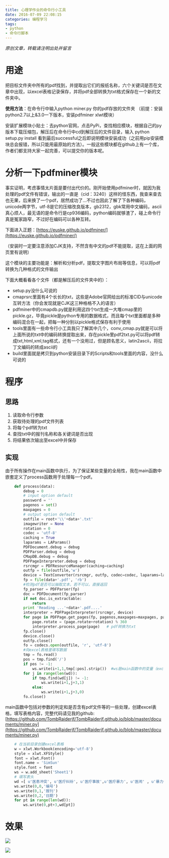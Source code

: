 ```yaml
---
title: 心理学作业的命令行小工具
date: 2016-07-09 22:08:15
categories: 编程学习
tags:
- python
- 命令行脚本
---
```


*原创文章，转载请注明出处并留言*

# 用途

把目标文件夹中所有的pdf找到，并提取出它们的报纸名称，六个关键词是否在文章中出现，以excel表格记录保存，并将pdf全部转换为txt格式保存在一个新的文件夹中。

**使用方法**：在命令行中输入python miner.py 你的pdf存放的文件夹
（前提：安装python2.7以上&3.0一下版本，安装pdfminer xlwt模块）

安装扩展模块小贴士：去python官网，点击PyPi，查找相应模块，根据自己的py版本下载压缩包，解压后在命令行中cd到解压后的文件目录，输入 python setup.py install 看到最后successful之后即说明模块安装成功（之前用pip安装模块总会报错，所以只能用最原始的方法）。一般这些模块都在github上有一个库，作者们都支持大家一起完善，可以提交你的版本呢。

# 分析一下pdfminer模块

事实证明，考虑事情太片面是要付出代价的。刚开始使用pdfminer时，就因为我处理的pdf文件有错误，输出的一直是（cid：3240）这样的怪东西，我查来查去也无果，后来换了一个pdf，居然成功了...不过也因此了解了下各种编码，unicode两字节，utf-8是它的压缩改良版本，gb2312，gbk常用中文编码，ascii真心烦人，最无语的是命令行是cp936编码，python编码就够渣了，碰上命令行真是冤家路窄，不过好在编码可以各种互转。

下面进入正题：[https://euske.github.io/pdfminer/](https://euske.github.io/pdfminer/)

（安装时一定要注意添加CJK支持，不然含有中文的pdf不能提取，这在上面的网页里有说明）

这个模块的主要功能是：解析和分析pdf，提取文字图片布局等信息，可以将pdf转换为几种格式的文件输出

下面大概看看各个文件（都是解压后的文件夹中的）：
- setup.py没什么可说的
- cmaprsrc里面有4个长长的txt，这些是Adobe官网给出的标准CID与unicode互转方法（你会发现就是CJK这三种格格不入的语言）
- pdfminer中的cmapdb.py就是利用这四个txt生成一大堆cmap里的pickle.gz，毕竟pickle是python专用的数据格式，而且每个txt里面都是多种编码混合在一起，把每一种分别以pickle格式保存有利于使用
- tools里面有一些命令行小工具我只了解其中几个，conv_cmap.py就是可以将上面所说的txt中的编码转换提取出来，存在pickle里pdf2txt.py可以将pdf转成txt,html,xml,tag格式，还有一个没用过，但是顾名思义，latin2ascii，将拉丁文编码的转成ascii的
- build里面就是拷贝到python安装目录下的Scripts和tools里面的内容，没什么可说的

# 程序

## 思路

1.	读取命令行参数
2.	获取待处理的pdf文件列表
3.	将每个pdf转为txt
4.	查找txt中的报刊名称和各关键词是否出现
5.	将结果依次输出至excel中并保存

## 实现

由于所有操作在main函数中执行，为了保证某些变量的全局性，我在main函数中嵌套定义了process函数用于处理每一个pdf。

```python
    def process(data):
        debug = 0
		# input option default
        password = ''
        pagenos = set()
        maxpages = 0
		# output option default
        outfile = root+'\\'+data+'.txt'
        imagewriter = None
        rotation = 0
        codec = 'utf-8'
        caching = True
        laparams = LAParams()
        PDFDocument.debug = debug
        PDFParser.debug = debug
        CMapDB.debug = debug
        PDFPageInterpreter.debug = debug
        rsrcmgr = PDFResourceManager(caching=caching)
        outfp = file(outfile,'w')
        device = TextConverter(rsrcmgr, outfp, codec=codec, laparams=laparams,imagewriter=imagewriter)
        fp = file(data+'.pdf', 'rb')
        #检测pdf是否可以抽取文本，若不可以，直接返回
        fp_parser = PDFParser(fp)
        doc = PDFDocument(fp_parser)
        if not doc.is_extractable:
            return
        print 'Reading ...'+data+'.pdf....'
        interpreter = PDFPageInterpreter(rsrcmgr, device)
        for page in PDFPage.get_pages(fp, pagenos,maxpages=maxpages, password=password,caching=caching, check_extractable=True):
            page.rotate = (page.rotate+rotation) % 360
            interpreter.process_page(page)   # pdf转换为txt
        fp.close()
        device.close()
        outfp.close()
        fo = codecs.open(outfile, 'r', 'utf-8')
        #向excel表格里填写数据
        tmp = fo.read()
        pos = tmp.find('/')
        if pos != -1:
            ws.write(i+1,1,tmp[:pos].strip())  #ws是main函数中的变量（excel中创建的表格）
        for j in range(len(wd)):
            if tmp.find(wd[j]) != -1:
                ws.write(i+1,j+3,1)
            else:
                ws.write(i+1,j+3,0)
        fo.close()
```

main函数中包括对参数的判定和是否含有pdf文件等的一些处理，创建excel表格，填写表格内容，完整代码请见我的github: [https://github.com/TombRaiderjf/TombRaiderjf.github.io/blob/master/documents/miner.py](https://github.com/TombRaiderjf/TombRaiderjf.github.io/blob/master/documents/miner.py)

```python
    # 在当前目录创建excel表格 
    w = xlwt.Workbook(encoding='utf-8')
    style = xlwt.XFStyle()
    font = xlwt.Font()
    font.name = 'SimSun'
    style.font = font
    ws = w.add_sheet('Sheet1')
    # 填写表头
    wd =[ u'医患冲突', u'医疗纠纷', u'医疗事故',u'医疗暴力', u'医闹' , u'暴力伤医']
    ws.write(0,0,'编号')
    ws.write(0,1,'报刊')
    ws.write(0,2,'日期')
    for pt in range(len(wd)):
        ws.write(0,pt+3,wd[pt])
```
# 效果

![](http://i.imgur.com/Vj012KK.png)

![](http://i.imgur.com/xfBSFV5.png)

